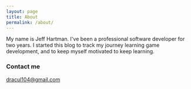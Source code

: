 ```yaml
---
layout: page
title: About
permalink: /about/
---
```


My name is Jeff Hartman. I've been a professional software developer for two years. I started this blog to track my journey learning game development, and to keep myself motivated to keep learning.

### Contact me

[dracul104@gmail.com](mailto:dracul104@gmail.com)